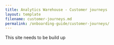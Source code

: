 ```yaml
---
title: Analytics Warehouse - Customer journeys
layout: template
filename: customer-journeys.md
permalink: /onboarding-guide/customer-journeys/
--- 
```

This site needs to be build up